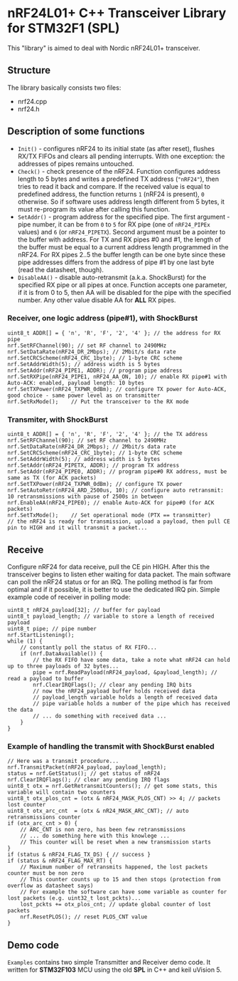 # nRF24L01+ C++ Transceiver Library for STM32F1 (SPL)

This "library" is aimed to deal with Nordic nRF24L01+ transceiver.

## Structure
The library basically consists two files:
* nrf24.cpp
* nrf24.h

## Description of some functions
- `Init()` - configures nRF24 to its initial state (as after reset), flushes RX/TX FIFOs and clears all pending interrupts. With one exception: the addresses of pipes remains untouched.
- `Check()` - check presence of the nRF24. Function configures address length to 5 bytes and writes a predefined TX address (`"nRF24"`), then tries to read it back and compare. If the received value is equal to predefined address, the function returns `1` (nRF24 is present), `0` otherwise. So if software uses address length different from 5 bytes, it must re-program its value after calling this function.
- `SetAddr()` - program address for the specified pipe. The first argument - pipe number, it can be from `0` to `5` for RX pipe (one of `nRF24_PIPEx` values) and `6` (or `nRF24_PIPETX`). Second argument must be a pointer to the buffer with address. For TX and RX pipes #0 and #1, the length of the buffer must be equal to a current address length programmed in the nRF24. For RX pipes 2..5 the buffer length can be one byte since these pipe addresses differs from the address of pipe #1 by one last byte (read the datasheet, though).
- `DisableAA()` - disable auto-retransmit (a.k.a. ShockBurst) for the specified RX pipe or all pipes at once. Function accepts one parameter, if it is from 0 to 5, then AA will be disabled for the pipe with the specified number. Any other value disable AA for **ALL** RX pipes.

### Receiver, one logic address (pipe#1), with ShockBurst
```tcc
uint8_t ADDR[] = { 'n', 'R', 'F', '2', '4' }; // the address for RX pipe
nrf.SetRFChannel(90); // set RF channel to 2490MHz
nrf.SetDataRate(nRF24_DR_2Mbps); // 2Mbit/s data rate
nrf.SetCRCScheme(nRF24_CRC_1byte); // 1-byte CRC scheme
nrf.SetAddrWidth(5); // address width is 5 bytes
nrf.SetAddr(nRF24_PIPE1, ADDR); // program pipe address
nrf.SetRXPipe(nRF24_PIPE1, nRF24_AA_ON, 10); // enable RX pipe#1 with Auto-ACK: enabled, payload length: 10 bytes
nrf.SetTXPower(nRF24_TXPWR_0dBm); // configure TX power for Auto-ACK, good choice - same power level as on transmitter
nrf.SetRxMode();    // Put the transceiver to the RX mode

```

### Transmiter, with ShockBurst
```tcc
uint8_t ADDR[] = { 'n', 'R', 'F', '2', '4' }; // the TX address
nrf.SetRFChannel(90); // set RF channel to 2490MHz
nrf.SetDataRate(nRF24_DR_2Mbps); // 2Mbit/s data rate
nrf.SetCRCScheme(nRF24_CRC_1byte); // 1-byte CRC scheme
nrf.SetAddrWidth(5); // address width is 5 bytes
nrf.SetAddr(nRF24_PIPETX, ADDR); // program TX address
nrf.SetAddr(nRF24_PIPE0, ADDR); // program pipe#0 RX address, must be same as TX (for ACK packets)
nrf.SetTXPower(nRF24_TXPWR_0dBm); // configure TX power
nrf.SetAutoRetr(nRF24_ARD_2500us, 10); // configure auto retransmit: 10 retransmissions with pause of 2500s in between
nrf.EnableAA(nRF24_PIPE0); // enable Auto-ACK for pipe#0 (for ACK packets)
nrf.SetTxMode();    // Set operational mode (PTX == transmitter)
// the nRF24 is ready for transmission, upload a payload, then pull CE pin to HIGH and it will transmit a packet...
```

## Receive
Configure nRF24 for data receive, pull the CE pin HIGH. After this the transceiver begins to listen ether waiting for data packet. The main software can poll the nRF24 status or for an IRQ. The polling method is far from optimal and if it possible, it is better to use the dedicated IRQ pin.
Simple example code of receiver in polling mode:
```tcc
uint8_t nRF24_payload[32]; // buffer for payload
uint8_t payload_length; // variable to store a length of received payload
uint8_t pipe; // pipe number
nrf.StartListening();
while (1) {
    // constantly poll the status of RX FIFO...
    if (nrf.DataAvailable()) {
        // the RX FIFO have some data, take a note what nRF24 can hold up to three payloads of 32 bytes...
        pipe = nrf.ReadPayload(nRF24_payload, &payload_length); // read a payload to buffer
        nrf.ClearIRQFlags(); // clear any pending IRQ bits
        // now the nRF24_payload buffer holds received data
        // payload_length variable holds a length of received data
        // pipe variable holds a number of the pipe which has received the data
        // ... do something with received data ...
    }
}
```


### Example of handling the transmit with ShockBurst enabled
```tcc
// Here was a transmit procedure... 
nrf.TransmitPacket(nRF24_payload, payload_length);
status = nrf.GetStatus(); // get status of nRF24
nrf.ClearIRQFlags(); // clear any pending IRQ flags
uint8_t otx = nrf.GetRetransmitCounters(); // get some stats, this variable will contain two counters
uint8_t otx_plos_cnt = (otx & nRF24_MASK_PLOS_CNT) >> 4; // packets lost counter
uint8_t otx_arc_cnt  = (otx & nR24_MASK_ARC_CNT); // auto retransmissions counter
if (otx_arc_cnt > 0) {
    // ARC_CNT is non zero, has been few retransmissions
    // ... do something here with this knowlege ...
    // This counter will be reset when a new transmission starts
}
if (status & nRF24_FLAG_TX_DS) { // success }
if (status & nRF24_FLAG_MAX_RT) {
    // Maximum number of retransmits happened, the lost packets counter must be non zero
    // This counter counts up to 15 and then stops (protection from overflow as datasheet says)
    // For example the software can have some variable as counter for lost packets (e.g. uint32_t lost_pckts)...
    lost_pckts += otx_plos_cnt; // update global counter of lost packets
    nrf.ResetPLOS(); // reset PLOS_CNT value
}
```

## Demo code
`Examples` contains two simple Transmitter and Receiver demo code. It written for **STM32F103** MCU using the old **SPL** in C++ and keil uVision 5. 
